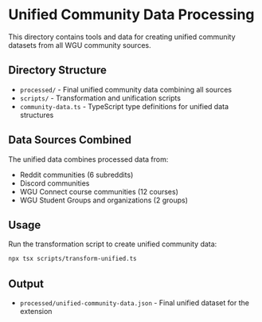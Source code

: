 # Unified Community Data Processing

This directory contains tools and data for creating unified community datasets from all WGU community sources.

## Directory Structure

- `processed/` - Final unified community data combining all sources
- `scripts/` - Transformation and unification scripts  
- `community-data.ts` - TypeScript type definitions for unified data structures

## Data Sources Combined

The unified data combines processed data from:
- Reddit communities (6 subreddits)
- Discord communities  
- WGU Connect course communities (12 courses)
- WGU Student Groups and organizations (2 groups)

## Usage

Run the transformation script to create unified community data:
```bash
npx tsx scripts/transform-unified.ts
```

## Output

- `processed/unified-community-data.json` - Final unified dataset for the extension